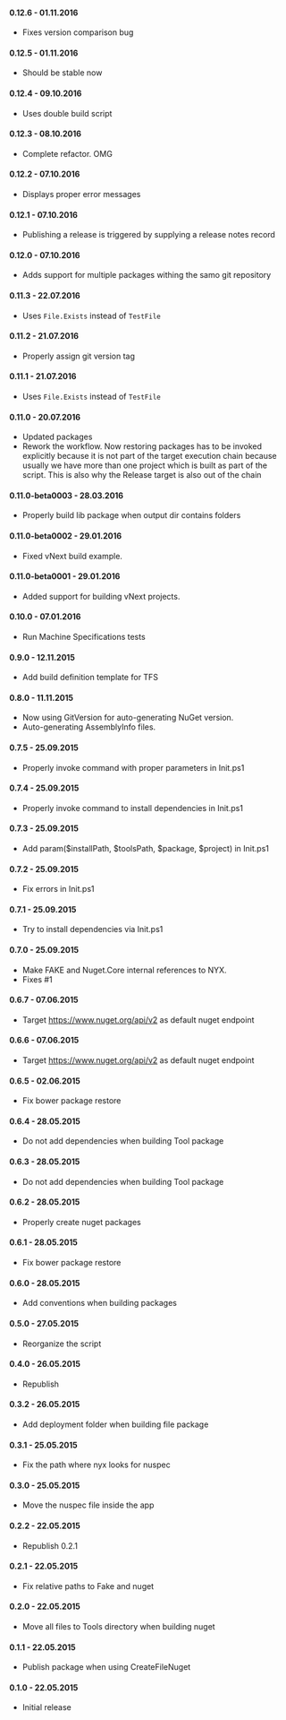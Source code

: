 #### 0.12.6 - 01.11.2016
* Fixes version comparison bug

#### 0.12.5 - 01.11.2016
* Should be stable now

#### 0.12.4 - 09.10.2016
* Uses double build script

#### 0.12.3 - 08.10.2016
* Complete refactor. OMG

#### 0.12.2 - 07.10.2016
* Displays proper error messages

#### 0.12.1 - 07.10.2016
* Publishing a release is triggered by supplying a release notes record

#### 0.12.0 - 07.10.2016
* Adds support for multiple packages withing the samo git repository

#### 0.11.3 - 22.07.2016
* Uses `File.Exists` instead of `TestFile`

#### 0.11.2 - 21.07.2016
* Properly assign git version tag

#### 0.11.1 - 21.07.2016
* Uses `File.Exists` instead of `TestFile`

#### 0.11.0 - 20.07.2016
* Updated packages
* Rework the workflow. Now restoring packages has to be invoked explicitly because it is not part of the target execution chain because usually we have more than one project which is built as part of the script. This is also why the Release target is also out of the chain

#### 0.11.0-beta0003 - 28.03.2016
* Properly build lib package when output dir contains folders

#### 0.11.0-beta0002 - 29.01.2016
* Fixed vNext build example.

#### 0.11.0-beta0001 - 29.01.2016
* Added support for building vNext projects.

#### 0.10.0 - 07.01.2016
* Run Machine Specifications tests

#### 0.9.0 - 12.11.2015
* Add build definition template for TFS

#### 0.8.0 - 11.11.2015
* Now using GitVersion for auto-generating NuGet version.
* Auto-generating AssemblyInfo files.

#### 0.7.5 - 25.09.2015
* Properly invoke command with proper parameters in Init.ps1

#### 0.7.4 - 25.09.2015
* Properly invoke command to install dependencies in Init.ps1

#### 0.7.3 - 25.09.2015
* Add param($installPath, $toolsPath, $package, $project) in Init.ps1

#### 0.7.2 - 25.09.2015
* Fix errors in Init.ps1

#### 0.7.1 - 25.09.2015
* Try to install dependencies via Init.ps1

#### 0.7.0 - 25.09.2015
* Make FAKE and Nuget.Core internal references to NYX.
* Fixes #1

#### 0.6.7 - 07.06.2015
* Target https://www.nuget.org/api/v2 as default nuget endpoint

#### 0.6.6 - 07.06.2015
* Target https://www.nuget.org/api/v2 as default nuget endpoint

#### 0.6.5 - 02.06.2015
* Fix bower package restore

#### 0.6.4 - 28.05.2015
* Do not add dependencies when building Tool package

#### 0.6.3 - 28.05.2015
* Do not add dependencies when building Tool package

#### 0.6.2 - 28.05.2015
* Properly create nuget packages

#### 0.6.1 - 28.05.2015
* Fix bower package restore

#### 0.6.0 - 28.05.2015
* Add conventions when building packages

#### 0.5.0 - 27.05.2015
* Reorganize the script

#### 0.4.0 - 26.05.2015
* Republish

#### 0.3.2 - 26.05.2015
* Add deployment folder when building file package

#### 0.3.1 - 25.05.2015
* Fix the path where nyx looks for nuspec

#### 0.3.0 - 25.05.2015
* Move the nuspec file inside the app

#### 0.2.2 - 22.05.2015
* Republish 0.2.1

#### 0.2.1 - 22.05.2015
* Fix relative paths to Fake and nuget

#### 0.2.0 - 22.05.2015
* Move all files to Tools directory when building nuget

#### 0.1.1 - 22.05.2015
* Publish package when using CreateFileNuget

#### 0.1.0 - 22.05.2015
* Initial release
